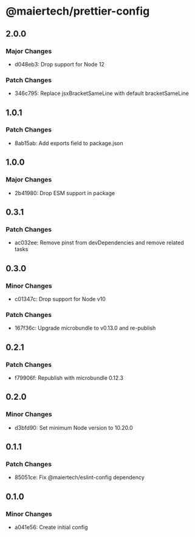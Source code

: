 # @maiertech/prettier-config

## 2.0.0

### Major Changes

- d048eb3: Drop support for Node 12

### Patch Changes

- 346c795: Replace jsxBracketSameLine with default bracketSameLine

## 1.0.1

### Patch Changes

- 8ab15ab: Add exports field to package.json

## 1.0.0

### Major Changes

- 2b41980: Drop ESM support in package

## 0.3.1

### Patch Changes

- ac032ee: Remove pinst from devDependencies and remove related tasks

## 0.3.0

### Minor Changes

- c01347c: Drop support for Node v10

### Patch Changes

- 167f36c: Upgrade microbundle to v0.13.0 and re-publish

## 0.2.1

### Patch Changes

- f79906f: Republish with microbundle 0.12.3

## 0.2.0

### Minor Changes

- d3bfd90: Set minimum Node version to 10.20.0

## 0.1.1

### Patch Changes

- 85051ce: Fix @maiertech/eslint-config dependency

## 0.1.0

### Minor Changes

- a041e56: Create initial config

